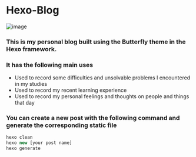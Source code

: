 # Hexo-Blog

![image](https://github.com/Yellowweii/Hexo-Blog/assets/138266079/c081ff05-db55-4d1d-bfa7-790928091903)

### This is my personal blog built using the Butterfly theme in the Hexo framework. 
### It has the following main uses
- Used to record some difficulties and unsolvable problems I encountered in my studies
- Used to record my recent learning experience
- Used to record my personal feelings and thoughts on people and things that day

### You can create a new post with the following command and generate the corresponding static file
```javascript
hexo clean
hexo new [your post name]
hexo generate
```
